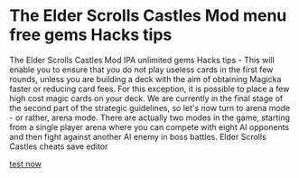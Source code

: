 # The Elder Scrolls Castles Mod menu free gems Hacks tips

The Elder Scrolls Castles Mod IPA unlimited gems Hacks tips - This will enable you to ensure that you do not play useless cards in the first few rounds, unless you are building a deck with the aim of obtaining Magicka faster or reducing card fees. For this exception, it is possible to place a few high cost magic cards on your deck. We are currently in the final stage of the second part of the strategic guidelines, so let's now turn to arena mode - or rather, arena mode. There are actually two modes in the game, starting from a single player arena where you can compete with eight AI opponents and then fight against another AI enemy in boss battles. Elder Scrolls Castles cheats save editor

[test now](https://elderscrollscastles.quora.com/about)

